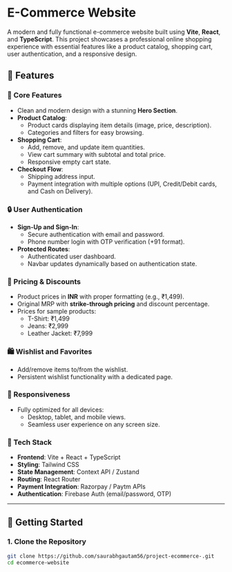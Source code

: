 # E-Commerce Website

A modern and fully functional e-commerce website built using **Vite**, **React**, and **TypeScript**. This project showcases a professional online shopping experience with essential features like a product catalog, shopping cart, user authentication, and a responsive design.

## 🌟 Features

### 🛒 Core Features
- Clean and modern design with a stunning **Hero Section**.
- **Product Catalog**:
  - Product cards displaying item details (image, price, description).
  - Categories and filters for easy browsing.
- **Shopping Cart**:
  - Add, remove, and update item quantities.
  - View cart summary with subtotal and total price.
  - Responsive empty cart state.
- **Checkout Flow**:
  - Shipping address input.
  - Payment integration with multiple options (UPI, Credit/Debit cards, and Cash on Delivery).

### 🔒 User Authentication
- **Sign-Up and Sign-In**:
  - Secure authentication with email and password.
  - Phone number login with OTP verification (+91 format).
- **Protected Routes**:
  - Authenticated user dashboard.
  - Navbar updates dynamically based on authentication state.

### 💸 Pricing & Discounts
- Product prices in **INR** with proper formatting (e.g., ₹1,499).
- Original MRP with **strike-through pricing** and discount percentage.
- Prices for sample products:
  - T-Shirt: ₹1,499
  - Jeans: ₹2,999
  - Leather Jacket: ₹7,999

### 🛍️ Wishlist and Favorites
- Add/remove items to/from the wishlist.
- Persistent wishlist functionality with a dedicated page.

### 📱 Responsiveness
- Fully optimized for all devices:
  - Desktop, tablet, and mobile views.
  - Seamless user experience on any screen size.

### 🔧 Tech Stack
- **Frontend**: Vite + React + TypeScript
- **Styling**: Tailwind CSS
- **State Management**: Context API / Zustand
- **Routing**: React Router
- **Payment Integration**: Razorpay / Paytm APIs
- **Authentication**: Firebase Auth (email/password, OTP)

---

## 🚀 Getting Started

### 1. Clone the Repository
```bash
git clone https://github.com/saurabhgautam56/project-ecommerce-.git
cd ecommerce-website
